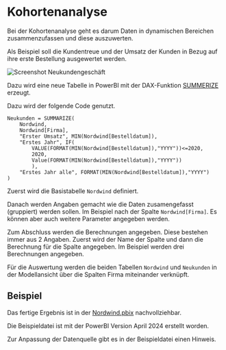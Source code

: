 # Kohortenanalyse

Bei der Kohortenanalyse geht es darum Daten in dynamischen Bereichen zusammenzufassen und diese auszuwerten.

Als Beispiel soll die Kundentreue und der Umsatz der Kunden in Bezug auf ihre erste Bestellung ausgewertet werden.

![Screenshot Neukundengeschäft](/sources/Neukundengeschäft.png)

Dazu wird eine neue Tabelle in PowerBI mit der DAX-Funktion [SUMMERIZE](https://learn.microsoft.com/de-de/dax/summarize-function-dax) erzeugt.

Dazu wird der folgende Code genutzt.

```
Neukunden = SUMMARIZE(
    Nordwind,
    Nordwind[Firma],
    "Erster Umsatz", MIN(Nordwind[Bestelldatum]),
    "Erstes Jahr", IF(
        VALUE(FORMAT(MIN(Nordwind[Bestelldatum]),"YYYY"))<=2020,
        2020,
        Value(FORMAT(MIN(Nordwind[Bestelldatum]),"YYYY"))
        ),
    "Erstes Jahr alle", FORMAT(MIN(Nordwind[Bestelldatum]),"YYYY")
)
```

Zuerst wird die Basistabelle `Nordwind` definiert.

Danach werden Angaben gemacht wie die Daten zusamengefasst (gruppiert) werden sollen. Im Beispiel nach der Spalte `Nordwind[Firma]`. Es können aber auch weitere Parameter angegeben werden.

Zum Abschluss werden die Berechnungen angegeben. Diese bestehen immer aus 2 Angaben. Zuerst wird der Name der Spalte und dann die Berechnung für die Spalte angegeben. Im  Beispiel werden drei Berechnungen angegeben.

Für die Auswertung werden die beiden Tabellen `Nordwind` und `Neukunden` in der Modellansicht über die Spalten Firma miteinander verknüpft.

## Beispiel

Das fertige Ergebnis ist in der [Nordwind.pbix](/samples/PowerBI/Dashboards/Nordwind.pbix) nachvollziehbar. 

Die Beispieldatei ist mit der PowerBI Version April 2024 erstellt worden. 

Zur Anpassung der Datenquelle gibt es in der Beispieldatei einen Hinweis.
